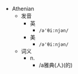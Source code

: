 - Athenian
  - 发音
    - 英
      - `/ə'θi:njən/`
    - 美
      - `/ə'θi:njən/`
  - 词义
    - n.
      - /a雅典(人)(的)
